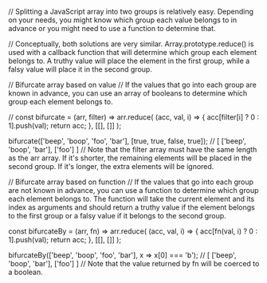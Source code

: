 // Splitting a JavaScript array into two groups is relatively easy. Depending on your needs, you might know which group each value belongs to in advance or you might need to use a function to determine that.

// Conceptually, both solutions are very similar. Array.prototype.reduce() is used with a callback function that will determine which group each element belongs to. A truthy value will place the element in the first group, while a falsy value will place it in the second group.

// Bifurcate array based on value
// If the values that go into each group are known in advance, you can use an array of booleans to determine which group each element belongs to.

// const bifurcate = (arr, filter) =>
  arr.reduce(
    (acc, val, i) => {
      acc[filter[i] ? 0 : 1].push(val);
      return acc;
    },
    [[], []]
  );

bifurcate(['beep', 'boop', 'foo', 'bar'], [true, true, false, true]);
// [ ['beep', 'boop', 'bar'], ['foo'] ]
// Note that the filter array must have the same length as the arr array. If it's shorter, the remaining elements will be placed in the second group. If it's longer, the extra elements will be ignored.

// Bifurcate array based on function
// If the values that go into each group are not known in advance, you can use a function to determine which group each element belongs to. The function will take the current element and its index as arguments and should return a truthy value if the element belongs to the first group or a falsy value if it belongs to the second group.

const bifurcateBy = (arr, fn) =>
  arr.reduce(
    (acc, val, i) => {
      acc[fn(val, i) ? 0 : 1].push(val);
      return acc;
    },
    [[], []]
  );

bifurcateBy(['beep', 'boop', 'foo', 'bar'], x => x[0] === 'b');
// [ ['beep', 'boop', 'bar'], ['foo'] ]
// Note that the value returned by fn will be coerced to a boolean.